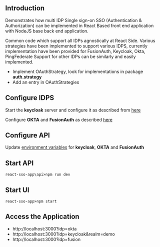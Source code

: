 ## Introduction

Demonstrates how multi IDP Single sign-on SSO (Authentication & Authorization) can be implemented in React Based front end application with NodeJS base back end application.

Common code which support all IDPs agnostically at React Side.
Various strategies have been implemented to support various IDPS, currently implementation have been provided for FusionAuth, Keycloak, Okta, PingFederate 
Support for other IDPs can be similarly and easily implemented. 

* Implement OAuthStrategy, look for implementations in package **auth.strategy**
* Add an entry in OAuthStrategies 

## Configure IDPS

Start the **keycloak** server and configure it as described from [here](https://reachmnadeem.wordpress.com/2020/02/05/authentication-sso-with-oauth2-and-jwt-in-react-application-with-nodejs-back-end-and-keycloak-iam/)

Configure **OKTA** and **FusionAuth** as described [here](https://reachmnadeem.wordpress.com/2020/02/08/multi-ipd-support-on-react-app-for-sso-using-oauth2/)

## Configure API
Update [environment variables](https://github.com/mnadeem/react-sso-app/blob/master/api/.env) for **keycloak**, **OKTA** and **FusionAuth**

## Start API

`react-sso-app\api>npm run dev `

## Start UI

`react-sso-app>npm start`

## Access the Application
* http://localhost:3000?idp=okta
* http://localhost:3000?idp=keycloak&realm=demo
* http://localhost:3000?idp=fusion